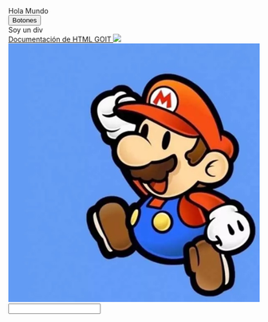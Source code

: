 
<section>
    Hola Mundo
</section>

<button>
    Botones
</button>

<!--
 comentarios 
 https://developer.mozilla.org/es/docs/Web/HTML/Element/input  
-->

<div> 
    Soy un div
</div>

<a href="https://developer.mozilla.org/es/docs/Web/HTML" id="1" class="Web">
    Documentación de HTML
</a>

<a href="https://www.edu.goit.global/es/homepage" id="2" class="goit">
    GOIT
</a>

<img src="https://www.adslzone.net/app/uploads-adslzone.net/2019/04/borrar-fondo-imagen.jpg"/>

<img src="img/borrar-fondo-imagen.jpg" alt="Mario"/>

<input type="text" name="user_name" />